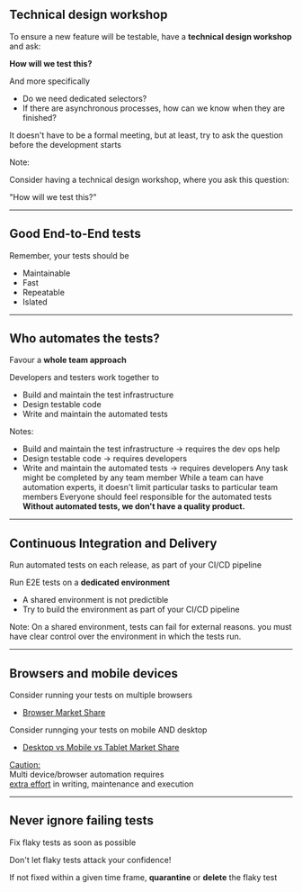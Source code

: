 
<!-- .slide: class="text-level-1" -->

## Technical design workshop

<div class="mt-150 fragment">
  <p>To ensure a new feature will be testable, have a <strong>technical design workshop</strong> and ask:
  <p class="text-center"><b>How will we test this?</b>
</div>

<div class="mt-150 fragment">
  <p>And more specifically
  <ul>
    <li>Do we need dedicated selectors?
    <li>If there are asynchronous processes, how can we know when they are finished? 
  </ul>
</div>

<p class="mt-150 fragment">It doesn't have to be a formal meeting, but at least, try to ask the question before the development starts

Note: 

Consider having a technical design workshop, where you ask this question:

"How will we test this?"

---

## Good End-to-End tests

<div class="flex-row flex-row--center">
<div>
  <p class="mt-300r">Remember, your tests should be
  <ul class="ms-200r">
    <li>Maintainable
    <li>Fast
    <li>Repeatable
    <li>Islated
  </ul>
</div>
</div>

---

## Who automates the tests?

<p class="mt-300 fragment">Favour a <strong>whole team approach</strong></p>

<p class="mt-250 fragment">Developers and testers work together to</p>
<ul>
  <li class="fragment">Build and maintain the test infrastructure</li>
  <li class="fragment">Design testable code</li> <!-- Developers write more testable code -->
  <li class="fragment">Write and maintain the automated tests</li>
</ul>

Notes:
- Build and maintain the test infrastructure -> requires the dev ops help
- Design testable code -> requires developers
- Write and maintain the automated tests -> requires developers
Any task might be completed by any team member
While a team can have automation experts, it doesn't limit particular tasks to particular team members
Everyone should feel responsible for the automated tests
**Without automated tests, we don't have a quality product.**

---

## Continuous Integration and Delivery


<p class="fragment mt-400">Run automated tests on each release, as part of your CI/CD pipeline

<div class="fragment mt-400">
  <p>Run E2E tests on a <strong>dedicated environment</strong>
  <ul>
    <li>A shared environment is not predictible
    <li>Try to build the environment as part of your CI/CD pipeline
  </ul>
</div>

Note:
On a shared environment, tests can fail for external reasons.
you must have clear control over the environment in which the tests run.

---

## Browsers and mobile devices


<div class="mt-200 fragment">
  <p>Consider running your tests on multiple browsers
  <ul>
    <li>
      <a href="https://gs.statcounter.com/browser-market-share/all/europe">
        Browser Market Share
      </a>
    </li>
  </ul>
</div>

<div class="mt-200 fragment">
  <p>Consider runnging your tests on mobile AND desktop
  <ul>
    <li>
      <a href="https://gs.statcounter.com/platform-market-share/desktop-mobile-tablet/europe">
        Desktop vs Mobile vs Tablet Market Share
      </a>
    </li>
  </ul>
</div>

<div class="flex-row flex-row--center">
  <div class="mt-200 sticky fragment">
    <u>Caution:</u>
    <div class="sticky__content">
      Multi device/browser automation requires <br><u>extra effort</u>
      in writing, maintenance and execution
    </div>
  </div>
</div>

---

## Never ignore failing tests

<div class="fragment">
<div class="fragment custom highlight-bold mt-300">
  <p class="fragment custom blink-then-stop text-center">Fix flaky tests as soon as possible
</p>
</div>
</div>

<p class="fragment mt-300">Don't let flaky tests attack your confidence!

<p class="fragment mt-200">If not fixed within a given time frame, <strong>quarantine</strong> or <strong>delete</strong> the flaky test


